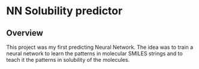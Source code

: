 # NN Solubility predictor

## Overview
This project was my first predicting Neural Network. The idea was to train a neural network to learn the patterns in molecular SMILES strings and to teach it the patterns in solubility of the molecules.
